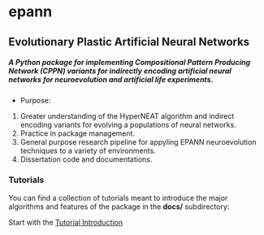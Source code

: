# epann

## Evolutionary Plastic Artificial Neural Networks

##### A Python package for implementing Compositional Pattern Producing Network (CPPN) variants for indirectly encoding artificial neural networks for neuroevolution and artificial life experiments.

- Purpose:
1. Greater understanding of the HyperNEAT algorithm and indirect encoding variants for evolving a populations of neural networks.
2. Practice in package management.
3. General purpose research pipeline for appyling EPANN neuroevolution techniques to a variety of environments.
4. Dissertation code and documentations.

### Tutorials

You can find a collection of tutorials meant to introduce the major algorithms and features of the package in the **docs/** subdirectory:

Start with the [Tutorial Introduction](https://github.com/chadwcarlson/epann/tree/master/docs/tutorials)




